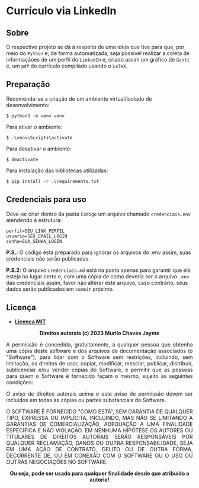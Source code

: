 # Currículo via LinkedIn

## Sobre

O respectivo projeto se dá à respeito de uma ideia que tive para que, por meio do `Python` e, de forma automatizada, seja possível realizar a coleta de informaçãoes de um perfil do `LinkedIn` e, criado assim um gráfico de `Gantt` e, um `pdf` do currículo compilado usando o `LaTeX`.

## Preparação

Recomenda-se a criação de um ambiente virtual/isolado de desenvolvimento:

`$ python3 -m venv venv`

Para ativar o ambiente:

`$ .\venv\Scripts\activate`

Para desativar o ambiente:

`$ deactivate`

Para instalação das bibliotecas utilizadas:

`$ pip install -r .\requirements.txt`

## Credenciais para uso

Deve-se criar dentro da pasta `Código` um arquivo chamado `credenciais.env` atendendo à estrutura:

```
perfil=SEU_LINK_PERFIL
usuario=SEU_EMAIL_LOGIN
senha=SUA_SENHA_LOGIN
```

**P.S.:** O código está preparado para ignorar os arquivos do .env assim, suas credenciais não serão publicadas.

**P.S.2:** O arquivo `credenciais.md` está na pasta apenas para garantir que ela esteja no lugar certo e, com uma cópia de como deveria ser o arquivo `.env` das credenciais assim, favor não alterar este arquivo, caso contrário, seus dados serão publicados em `commit` próximo.

## Licença

* **[Licença MIT](https://github.com/murilochaves/curriculo-linkedin/blob/main/LICENSE)**

<p align='center'>
    <b>
        Direitos autorais (c) 2023 Murilo Chaves Jayme
    </b>
</p>

<p align='justify'>
    A permissão é concedida, gratuitamente, a qualquer pessoa que obtenha uma cópia deste software e dos arquivos de documentação associados (o "Software"), para lidar com o Software sem restrições, incluindo, sem limitação, os direitos de usar, copiar, modificar, mesclar, publicar, distribuir, sublicenciar e/ou vender cópias do Software, e permitir que as pessoas para quem o Software é fornecido façam o mesmo, sujeito às seguintes condições:
</p>

<p align='justify'>
    O aviso de direitos autorais acima e este aviso de permissão devem ser incluídos em todas as cópias ou partes substanciais do Software.
</p>

<p align='justify'>
    O SOFTWARE É FORNECIDO "COMO ESTÁ", SEM GARANTIA DE QUALQUER TIPO, EXPRESSA OU IMPLÍCITA, INCLUINDO, MAS NÃO SE LIMITANDO A GARANTIAS DE COMERCIALIZAÇÃO, ADEQUAÇÃO A UMA FINALIDADE ESPECÍFICA E NÃO VIOLAÇÃO. EM NENHUMA HIPÓTESE OS AUTORES OU TITULARES DE DIREITOS AUTORAIS SERÃO RESPONSÁVEIS POR QUALQUER RECLAMAÇÃO, DANOS OU OUTRA RESPONSABILIDADE, SEJA EM UMA AÇÃO DE CONTRATO, DELITO OU DE OUTRA FORMA, DECORRENTE DE, OU EM CONEXÃO COM O SOFTWARE OU O USO OU OUTRAS NEGOCIAÇÕES NO SOFTWARE.
</p>

<p align='center'>
    <b>
        Ou seja, pode ser usado para qualquer finalidade desde que atribuído a autoria!
    </b>
</p>